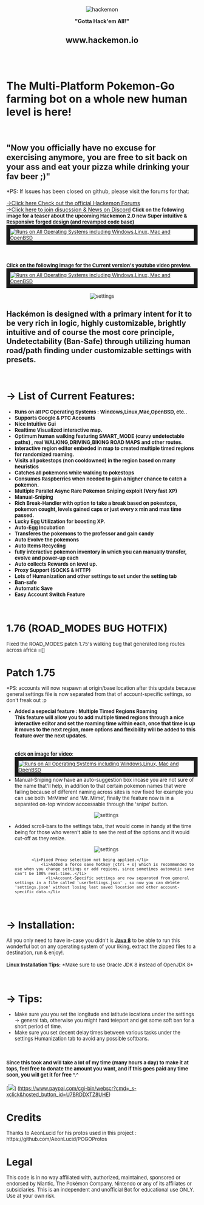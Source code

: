 ﻿
 
<p align="center"><img src="http://puu.sh/qlIQC/7b9adb7a67.png" alt="hackemon"></p>

<p align="center"><b>"Gotta Hack'em All!"</b></p>
<p align="center"><h2 align="center">www.hackemon.io</h2></p>

<br><br> <h1><b>The Multi-Platform Pokemon-Go farming bot on a whole new human level is here! </b></h1><br><h2><b>"Now</b> you officially have no excuse for exercising anymore, you are free to sit back on your ass and eat your pizza while drinking your fav beer ;)"</h2>
 
 *PS: If Issues has been closed on github, please visit the forums for that:
 
 [→Click here Check out the official Hackemon Forums](http://www.hackemon.io)
 <br>
 [→Click here to join disucssion & News on Discord](https://discord.gg/mMhuG6q)
<font size=2px><b>Click on the following image for a teaser about the upcoming Hackemon 2.0 new Super intuitive & Responsive forged design (and  revamped code base)</b><font>
<a href="https://www.youtube.com/watch?v=qVC-3PbIBhw" target="_blank"><img src="http://puu.sh/r7H8i/7bbc7eed05.jpg"
alt="Runs on All Operating Systems including Windows,Linux, Mac and OpenBSD"  border="10" /></a>

 <br><br><font size=2px><b>Click on the following image for the Current version's youtube video preview.</b><font>
<a href="https://www.youtube.com/watch?v=Bs9bUVgzZoA" target="_blank"><img src="http://puu.sh/qZr9d/b0e59285ce.jpg" 
alt="Runs on All Operating Systems including Windows,Linux, Mac and OpenBSD"  border="10" /></a>

<p align="center"><img src="http://puu.sh/qH7Rm/08d37b48f6.png" alt="settings"></p>


<h2><b>Hackémon</b> is designed with a primary intent for it to be very rich in logic, highly customizable, brightly intuitive and of course the most core principle, Undetectability (Ban-Safe) through utilizing human road/path finding under customizable settings with presets.</h2>
<br>
<b><h1>→ List of Current Features:</h1></b>
<b>
<ul>
<li>Runs on all PC Operating Systems : Windows,Linux,Mac,OpenBSD, etc.. </li>
  <li> Supports Google & PTC Accounts</li>
               <li> Nice Intuitive Gui </li>
                <li> <b> Realtime Visualized interactive map.</b></li>
                <li> Optimum human walking featuring SMART_MODE (curvy undetectable paths) , real WALKING,DRIVING,BIKING ROAD MAPS and other routes.
                <li> Interactive region editor embeded in map to created multiple timed regions for randomized roaming.
                 <li> Visits all pokestops (non cooldowned) in the region based on many heuristics</li>
                <li> Catches all pokemons while walking to pokestops</li>
                <li> Consumes Raspberries when needed to gain a higher chance to catch a pokemon.</li>
                <li> <b>Multiple Parallel Async Rare Pokemon Sniping exploit (Very fast XP)</b></li>
                <li> <b> Manual-Sniping </b></li>
                <li> Rich Break-Handler with option to take a break based on pokestops, pokemon cought, levels gained caps or just every x min and max time passed.</li>
                <li> Lucky Egg Utilization for boosting XP.</li>
                <li> Auto-Egg Incubation</li>
                <li> Transferes the pokemons to the professor and gain candy</li>
                <li> Auto Evolve the pokemons</li>
                <li>Auto Items Recycling </li>         
                <li> fully interactive pokemon inventory in which you can manually transfer, evolve and power-up each</li>
                <li> Auto collects Rewards on level up.</li>
                <li> Proxy Support (SOCKS & HTTP) </li>
                <li> Lots of Humanization and other settings to set under the setting tab</li>
                <li> Ban-safe</li>
                <li> Automatic Save</li>
                <li> Easy Account Switch Feature</li>
</ul>
</b>
<br>
<h1>1.76 (ROAD_MODES BUG HOTFIX) </h1> 
Fixed the ROAD_MODES patch 1.75's walking bug that generated long routes across africa =[]
              
<h1>Patch 1.75 </h1> 
*PS: accounts will now respawn at origin/base location after this update because general settings file is now separated from that of account-specific settings, so don't freak out :p
<ul>
 <li><b>Added a sepecial feature : Multiple Timed Regions Roaming <br> This feature will allow you to add multiple timed regions through a nice interactive editor and set the roaming time within each, once that time is up it moves to the next region, more options and flexibility will be added to this feature over the next updates</b>.</li> 
 <br><br><b>click on image for video</b>:
 <a href="https://www.youtube.com/watch?v=Bs9bUVgzZoA" target="_blank"><img src="http://puu.sh/qZr9d/b0e59285ce.jpg" 
alt="Runs on All Operating Systems including Windows,Linux, Mac and OpenBSD"  border="10" /></a>
   <li>Manual-Sniping now have an auto-suggestion box incase you are not sure of the name that'll help, in addition to that certain pokemon names that were failing because of different naming across sites is now fixed for example you can use both 'MrMime' and 'Mr. Mime', finally the feature now is in a separated on-top window acccessable through the 'snipe' button.</li> 
    
   <p align="center"><img src="http://puu.sh/qZoUr/a11a611ead.png" alt="settings"></p>
    <li>Added scroll-bars to the settings tabs, that would come in handy at the time being for those who weren't able to see the rest of the options and it would cut-off as they resize.</li> 
     <p align="center"><img src="http://puu.sh/qYEkG/0dbf11f183.png" alt="settings"></p>
    
           <li>Fixed Proxy selection not being applied.</li> 
               <li>Added a force save hotkey [ctrl + s] which is recommended to use when you change settings or add regions, since sometimes automatic save can't be 100% real-time..</li> 
                 <li>Account-Specific settings are now separated from general settings in a file called 'userSettings.json' , so now you can delete 'settings.json' without losing last saved location and other account-specific data.</li> 
               
</ul>


<br>
<b><h1>→ Installation:</h1></b>
<p>
All you only need to have in-case you didn't is <b><a href="http://www.oracle.com/technetwork/java/javase/downloads/jdk8-downloads-2133151.html">Java 8</a></b> to be able to run this wonderful bot on any operating system of your liking, extract the
zipped files to a destination, run & enjoy!.
<br><br>
  <b>  Linux Installation Tips:</b>
*Make sure to use Oracle JDK 8 instead of OpenJDK 8*
    
</p>

<br>
<b><h1>→ Tips:</h1></b>
<ul>
<li>Make sure you you set the longitude and latitude locations under the settings -> general tab, otherwise you might hard teleport and get some soft ban for a short period of time.</li>
<li>Make sure you set decent delay times between various tasks under the settings Humanization tab to avoid any possible softbans.</li>

</ul>
<br>
<p><h4>Since this took and will take a lot of my time (many hours a day) to make it at tops, feel free to donate the amount you want, and if this goes paid any time soon, you will get it for free ^.^</h4></p>

[![](https://www.paypalobjects.com/en_US/i/btn/btn_donateCC_LG.gif)]
(https://www.paypal.com/cgi-bin/webscr?cmd=_s-xclick&hosted_button_id=U7BRDDXTZ8UHE)

<h1>Credits</h1>
Thanks to AeonLucid for his protos used in this project : https://github.com/AeonLucid/POGOProtos
<h1>Legal</h1>
This code is in no way affiliated with, authorized, maintained, sponsored or endorsed by Niantic, The Pokémon Company, Nintendo or any of its affiliates or subsidiaries. This is an independent and unofficial Bot for educational use ONLY. Use at your own risk.

	
